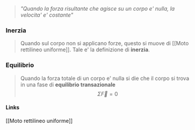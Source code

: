 >*"Quando la forza risultante che agisce su un corpo e' nulla, la velocita' e' costante"*

### Inerzia
>Quando sul corpo non si applicano forze, questo si muove di [[Moto rettilineo uniforme]].
>Tale e' la definizione di **inerzia**.

### Equilibrio
>Quando la forza totale di un corpo e' nulla si die che il corpo si trova in una fase di **equilibrio transazionale** 
$$\Sigma \vec F = 0$$
#### Links 
[[Moto rettilineo uniforme]]
